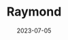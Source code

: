 ---
title: "Raymond"
cc-type: city
date: 2023-07-05
hashtag: raymond
tags:
  - city
  - Washington
---